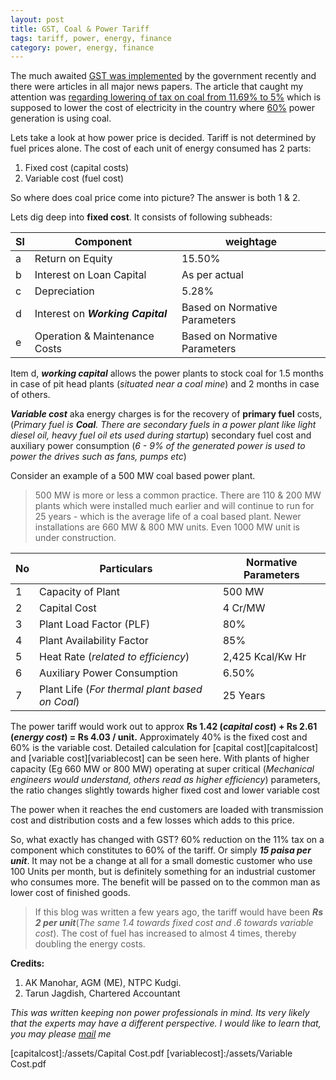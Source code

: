 ```yaml
---
layout: post
title: GST, Coal & Power Tariff
tags: tariff, power, energy, finance
category: power, energy, finance 
---
```



The much awaited [GST was implemented][GST] by the government recently and there were articles in all major news papers. The article that caught my attention was [regarding lowering of tax on coal from 11.69% to 5%][coal] which is supposed to lower the cost of electricity in the country where [60%][60] power generation is using coal.

Lets take a look at how power price is decided. Tariff is not determined by fuel prices alone. The cost of each unit of energy consumed has 2 parts:
1. Fixed cost (capital costs)
2. Variable cost (fuel cost)

So where does coal price come into picture? The answer is both 1 & 2.  

Lets dig deep into **fixed cost**. It consists of following subheads:

|Sl|Component|weightage|
|---|---|---|
|a |Return on Equity |15.50%|
|b |Interest on Loan Capital |As per actual|
|c |Depreciation |5.28%|
|d |Interest on ***Working Capital*** |Based on Normative Parameters|
|e |Operation & Maintenance Costs |Based on Normative Parameters|


Item d, ***working capital*** allows the power plants to stock coal for 1.5 months in case of pit head plants (*situated near a coal mine*) and 2 months in case of others.

***Variable cost*** aka energy charges is for the recovery of **primary fuel** costs, (*Primary fuel is **Coal**. There are secondary fuels in a power plant like light diesel oil, heavy fuel oil ets used during startup*) secondary fuel cost and auxiliary power consumption (*6 - 9% of the generated power is used to power the drives such as fans, pumps etc*)

Consider an example of a 500 MW coal based power plant.
>500 MW is more or less a common practice. There are 110 & 200 MW plants which were installed much earlier and will continue to run for 25 years - which is the average life of a coal based plant. Newer installations are 660 MW & 800 MW units. Even 1000 MW unit is under construction.

|No |Particulars |Normative Parameters|
|---|---|---|
|1 |Capacity of Plant |500 MW|
|2 |Capital Cost |4 Cr/MW|
|3 |Plant Load Factor (PLF) |80%|
|4 |Plant Availability Factor |85%|
|5 |Heat Rate (*related to efficiency*) |2,425 Kcal/Kw Hr|
|6 |Auxiliary Power Consumption |6.50%|
|7 |Plant Life (*For thermal plant based on Coal*) |25 Years|



The power tariff would work out to approx **Rs 1.42 (*capital cost*) + Rs 2.61 (*energy cost*) =  Rs 4.03 / unit.** Approximately 40% is the fixed cost and 60% is the variable cost. Detailed calculation for [capital cost][capitalcost] and [variable cost][variablecost] can be seen here. With plants of higher capacity (Eg 660 MW or 800 MW) operating at super critical (*Mechanical engineers would understand, others read as higher efficiency*) parameters, the ratio changes slightly towards higher fixed cost and lower variable cost

The power when it reaches the end customers are loaded with transmission cost and distribution costs and a few losses which adds to this price.

So, what exactly has changed with GST? 60% reduction on the 11% tax on a component which constitutes to 60% of the tariff. Or simply ***15 paisa per unit***. It may not be a change at all for a small domestic customer who use 100 Units per month, but is definitely something for an industrial customer who consumes more. The benefit will be passed on to the common man as lower cost of finished goods.

>If this blog was written a few years ago, the tariff would have been ***Rs 2 per unit***(*The same 1.4 towards fixed cost and .6 towards variable cost*). The cost of fuel has increased to almost 4 times, thereby doubling the energy costs.

**Credits:**
1. AK Manohar, AGM (ME), NTPC Kudgi.
2. Tarun Jagdish, Chartered Accountant

*This was written keeping non power professionals in mind. Its very likely that the experts may have a different perspective. I would like to learn that, you may please [mail][mail] me*   

[GST]:http://www.cbec.gov.in/htdocs-cbec/gst/index
[coal]:http://economictimes.indiatimes.com/industry/energy/power/welcome-gst-rate-on-coal-solar-wind-will-not-be-impacted-piyush-goyal/articleshow/58749467.cms
[60]:http://powermin.nic.in/en/content/power-sector-glance-all-india
[mail]:mailto:mail@subinabid.xyz
[capitalcost]:/assets/Capital Cost.pdf
[variablecost]:/assets/Variable Cost.pdf
